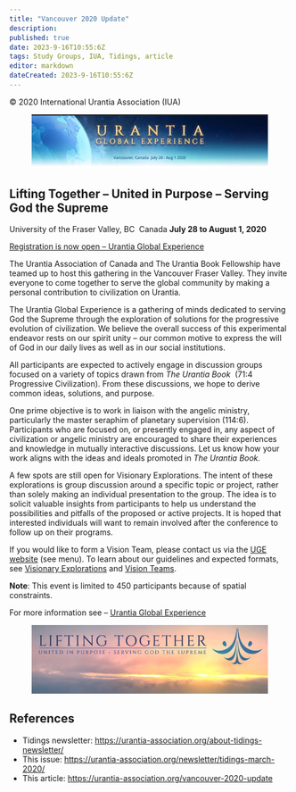 ```yaml
---
title: "Vancouver 2020 Update"
description: 
published: true
date: 2023-9-16T10:55:6Z
tags: Study Groups, IUA, Tidings, article
editor: markdown
dateCreated: 2023-9-16T10:55:6Z
---
```


<p class="v-card v-sheet theme--light gray lighten-3 px-2">© 2020 International Urantia Association (IUA)</p>

<figure id="Figure_1" class="image urantiapedia">
<img src="../../../image/article/IUA_Tidings/Annotation-2020-02-07-201315-706x162.jpg">
</figure>

## Lifting Together – United in Purpose – Serving God the Supreme

University of the Fraser Valley, BC  Canada
**July 28 to August 1, 2020**

[Registration is now open – Urantia Global Experience](https://urantiaglobalexperience.com/)

The Urantia Association of Canada and The Urantia Book Fellowship have teamed up to host this gathering in the Vancouver Fraser Valley. They invite everyone to come together to serve the global community by making a personal contribution to civilization on Urantia.

The Urantia Global Experience is a gathering of minds dedicated to serving God the Supreme through the exploration of solutions for the progressive evolution of civilization. We believe the overall success of this experimental endeavor rests on our spirit unity – our common motive to express the will of God in our daily lives as well as in our social institutions.

All participants are expected to actively engage in discussion groups focused on a variety of topics drawn from _The Urantia Book_  (71:4 Progressive Civilization). From these discussions, we hope to derive common ideas, solutions, and purpose.

One prime objective is to work in liaison with the angelic ministry, particularly the master seraphim of planetary supervision (114:6). Participants who are focused on, or presently engaged in, any aspect of civilization or angelic ministry are encouraged to share their experiences and knowledge in mutually interactive discussions. Let us know how your work aligns with the ideas and ideals promoted in _The Urantia Book._

A few spots are still open for Visionary Explorations. The intent of these explorations is group discussion around a specific topic or project, rather than solely making an individual presentation to the group. The idea is to solicit valuable insights from participants to help us understand the possibilities and pitfalls of the proposed or active projects. It is hoped that interested individuals will want to remain involved after the conference to follow up on their programs.

If you would like to form a Vision Team, please contact us via the [UGE website](https://urantiaglobalexperience.com/) (see menu). To learn about our guidelines and expected formats, see [Visionary Explorations](https://urantiaglobalexperience.com/visionary/) and [Vision Teams](https://urantiaglobalexperience.com/vision-teams/).

**Note**: This event is limited to 450 participants because of spatial constraints.

For more information see – [Urantia Global Experience](https://urantiaglobalexperience.com/)

<figure id="Figure_2" class="image urantiapedia">
<img src="../../../image/article/IUA_Tidings/UGE-Sunset-706x205.jpg">
</figure>

## References

- Tidings newsletter: https://urantia-association.org/about-tidings-newsletter/
- This issue: https://urantia-association.org/newsletter/tidings-march-2020/
- This article: https://urantia-association.org/vancouver-2020-update